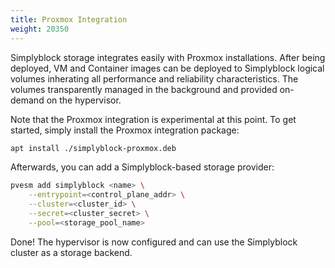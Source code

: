 ```yaml
---
title: Proxmox Integration
weight: 20350
---
```


Simplyblock storage integrates easily with Proxmox installations.
After being deployed, VM and Container images can be deployed to Simplyblock logical volumes inherating all performance and reliability characteristics.
The volumes transparently managed in the background and provided on-demand on the hypervisor.

Note that the Proxmox integration is experimental at this point.
To get started, simply install the Proxmox integration package:

```bash
apt install ./simplyblock-proxmox.deb
```

Afterwards, you can add a Simplyblock-based storage provider:

```bash
pvesm add simplyblock <name> \
    --entrypoint=<control_plane_addr> \
    --cluster=<cluster_id> \
    --secret=<cluster_secret> \
    --pool=<storage_pool_name>
```

Done!
The hypervisor is now configured and can use the Simplyblock cluster as a storage backend.
